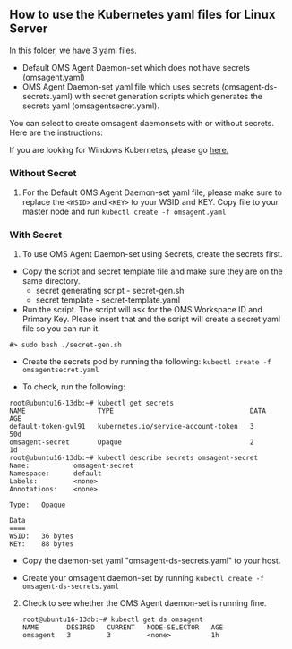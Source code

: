 ## How to use the Kubernetes yaml files for Linux Server 

In this folder, we have 3 yaml files. 
- Default OMS Agent Daemon-set which does not have secrets (omsagent.yaml)
- OMS Agent Daemon-set yaml file which uses secrets (omsagent-ds-secrets.yaml) with secret generation scripts which generates the secrets yaml (omsagentsecret.yaml). 

You can select to create omsagent daemonsets with or without secrets. Here are the instructions: 

If you are looking for Windows Kubernetes, please go [here.](windows/.)

### Without Secret
1. For the Default OMS Agent Daemon-set yaml file, please make sure to replace the `<WSID>` and `<KEY>` to your WSID and KEY. 
Copy file to your master node and run 
 ```kubectl create -f omsagent.yaml ```


### With Secret
1. To use OMS Agent Daemon-set using Secrets, create the secrets first. 

  - Copy the script and secret template file and make sure they are on the same directory. 
	- secret generating script - secret-gen.sh
	- secret template - secret-template.yaml
  - Run the script. The script will ask for the OMS Workspace ID and Primary Key. Please insert that and the script will create a secret yaml file so you can run it.   

   ```
   #> sudo bash ./secret-gen.sh 
   ```

   - Create the secrets pod by running the following: 
  ``` kubectl create -f omsagentsecret.yaml ```
 
   - To check, run the following: 

   ``` 
   root@ubuntu16-13db:~# kubectl get secrets
   NAME                  TYPE                                  DATA      AGE
   default-token-gvl91   kubernetes.io/service-account-token   3         50d
   omsagent-secret       Opaque                                2         1d
   root@ubuntu16-13db:~# kubectl describe secrets omsagent-secret
   Name:           omsagent-secret
   Namespace:      default
   Labels:         <none>
   Annotations:    <none>

   Type:   Opaque

   Data
   ====
   WSID:   36 bytes
   KEY:    88 bytes 
   ```
  - Copy the daemon-set yaml "omsagent-ds-secrets.yaml" to your host.

  - Create your omsagent daemon-set by running ``` kubectl create -f omsagent-ds-secrets.yaml ```

2. Check to see whether the OMS Agent daemon-set is running fine. 
   ``` 
   root@ubuntu16-13db:~# kubectl get ds omsagent
   NAME       DESIRED   CURRENT   NODE-SELECTOR   AGE
   omsagent   3         3         <none>          1h
   ```
